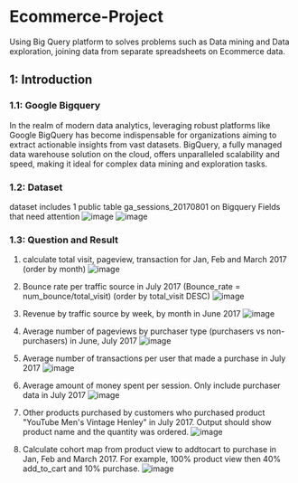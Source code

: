 # Ecommerce-Project
Using Big Query platform to solves problems such as Data mining and Data exploration, joining data from separate spreadsheets on Ecommerce data.
## 1: Introduction
### 1.1: Google Bigquery
In the realm of modern data analytics, leveraging robust platforms like Google BigQuery has become indispensable for organizations aiming to extract actionable insights from vast datasets. BigQuery, a fully managed data warehouse solution on the cloud, offers unparalleled scalability and speed, making it ideal for complex data mining and exploration tasks.
### 1.2: Dataset
dataset includes 1 public table ga_sessions_20170801 on Bigquery
Fields that need attention
![image](https://github.com/BuiDucPhat12/Ecommerce-Project/assets/174614831/d505727b-35ff-4228-a0bc-9d2d0408c592)
![image](https://github.com/BuiDucPhat12/Ecommerce-Project/assets/174614831/dfb18df7-e397-4974-aac3-22ba4c30d49b)

### 1.3: Question and Result
1. calculate total visit, pageview, transaction for Jan, Feb and March 2017 (order by month)
![image](https://github.com/BuiDucPhat12/Ecommerce-Project/assets/174614831/b5655248-cfd1-4085-9878-72f326786262)

2. Bounce rate per traffic source in July 2017 (Bounce_rate = num_bounce/total_visit) (order by total_visit DESC)
![image](https://github.com/BuiDucPhat12/Ecommerce-Project/assets/174614831/1a0e1651-1729-4f09-a462-7ca283498e86)

3. Revenue by traffic source by week, by month in June 2017
![image](https://github.com/BuiDucPhat12/Ecommerce-Project/assets/174614831/9239e12d-7db1-4454-bf96-bda63fcfec04)

4. Average number of pageviews by purchaser type (purchasers vs non-purchasers) in June, July 2017
![image](https://github.com/BuiDucPhat12/Ecommerce-Project/assets/174614831/a10be902-e838-4ed9-b23c-dcbdd0279fc2)

5. Average number of transactions per user that made a purchase in July 2017
![image](https://github.com/BuiDucPhat12/Ecommerce-Project/assets/174614831/ebfbf7a7-b98f-46b0-a545-9b3a700c863e)

6. Average amount of money spent per session. Only include purchaser data in July 2017
![image](https://github.com/BuiDucPhat12/Ecommerce-Project/assets/174614831/47c8c782-f040-4b86-9db3-fc10b05b9d9f)

7. Other products purchased by customers who purchased product "YouTube Men's Vintage Henley" in July 2017. Output should show product name and the quantity was ordered.
![image](https://github.com/BuiDucPhat12/Ecommerce-Project/assets/174614831/00d6b0b6-6149-475e-8938-492834d34b9d)
  
8. Calculate cohort map from product view to addtocart to purchase in Jan, Feb and March 2017. For example, 100% product view then 40% add_to_cart and 10% purchase.
![image](https://github.com/BuiDucPhat12/Ecommerce-Project/assets/174614831/cbb491cf-080b-4f3c-bc0b-e135d4131e63)
